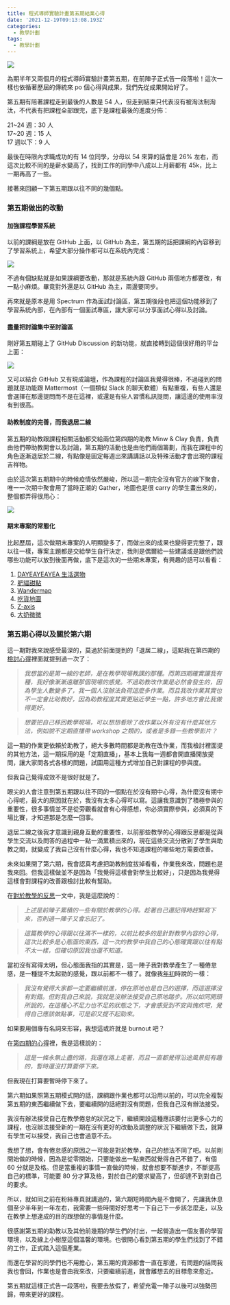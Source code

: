 ```yaml
---
title: 程式導師實驗計畫第五期結業心得
date: '2021-12-19T09:13:08.193Z'
categories:
  - 教學計劃
tags:
  - 教學計劃
---
```


![](/img/mtr05-b3d0ccaaea08/1__ebPPh8QsjSXPu7eeJwLDng.png)

為期半年又兩個月的程式導師實驗計畫第五期，在前陣子正式告一段落啦！這次一樣也依循著歷屆的傳統來 po 個心得與成果，我們先從成果開始好了。

第五期有陪著課程走到最後的人數是 54 人，但走到結束只代表沒有被淘汰制淘汰，不代表有把課程全部跟完，底下是課程最後的進度分佈：

21~24 週：30 人  
17~20 週：15 人  
17 週以下：9 人

最後在時限內求職成功的有 14 位同學，分母以 54 來算的話會是 26% 左右，而這次比較不同的是薪水變高了，找到工作的同學中八成以上月薪都有 45k，比上一期再高了一些。

接著來回顧一下第五期跟以往不同的幾個點。

### 第五期做出的改動

#### 加強課程學習系統

以前的課綱是放在 GitHub 上面，以 GitHub 為主，第五期的話把課綱的內容移到了學習系統上，希望大部分操作都可以在系統內完成：

![](/img/mtr05-b3d0ccaaea08/1__jDSSieZ2CoTr82gGPEbx__A.png)

不過有個缺點就是如果課綱要改動，那就是系統內跟 GitHub 兩個地方都要改，有一點小麻煩。畢竟對外還是以 GitHub 為主，兩邊要同步。

再來就是原本是用 Spectrum 作為面試討論區，第五期後段也把這個功能移到了學習系統內部，在內部有一個面試專區，讓大家可以分享面試心得以及討論。

#### 盡量把討論集中至討論區

剛好第五期碰上了 GitHub Discussion 的新功能，就直接轉到這個很好用的平台上面：

![](/img/mtr05-b3d0ccaaea08/1__vxso28JBQ1B6WjaHr0K7RA.png)

又可以結合 GitHub 又有現成論壇，作為課程的討論區我覺得很棒，不過碰到的問題就是功能跟 Mattermost（一個類似 Slack 的聊天軟體）有點重複，有些人還是會選擇在那邊提問而不是在這裡，或還是有些人習慣私訊提問，讓這邊的使用率沒有到很高。

#### 助教制度的完善，而我退居二線

第五期的助教跟課程相關活動都交給兩位第四期的助教 Minw & Clay 負責，負責由他們帶助教開會以及討論，第五期的活動也是由他們兩個籌劃，而我在課程中的角色逐漸退居於二線，有點像是固定每週出來講講話以及特殊活動才會出現的課程吉祥物。

由於這次第五期期中的時候疫情依然嚴峻，所以這一期完全沒有官方的線下聚會，唯一一次期中聚會用了當時正潮的 Gather，地圖也是很 carry 的學生畫出來的，整個都弄得很用心：

![](/img/mtr05-b3d0ccaaea08/1__cvmwKy9hvIIJlbonyQFXXw.png)

#### 期末專案的常態化

比起歷屆，這次做期末專案的人明顯變多了，而做出來的成果也變得更完整了，跟以往一樣，專案主題都是交給學生自行決定，我則是偶爾給一些建議或是跟他們說哪些功能可以放到後面再做，底下是這次的一些期末專案，有興趣的話可以看看：

1.  [DAYEAYEAYEA 生活選物](https://github.com/jackielin7789978/DAYEAYEAYEA-frontend)
2.  [肥貓甜點](https://github.com/s103071049/FAC-CAT-DESSERT)
3.  [Wandermap](https://github.com/flow-open-money-come/wander-map-frontend)
4.  [吃貨地圖](https://github.com/chachachater/foodmap)
5.  [Z-axis](https://github.com/angelina524/final-project-Z-axis-frontend/tree/dev)
6.  [大奶微微](https://github.com/Lindsay0214/Da-Nai-Wei-Wei-front-end)

### 第五期心得以及關於第六期

這一期對我來說感受最深的，莫過於前面提到的「退居二線」，這點我在第四期的[檢討心得](https://hulitw.medium.com/mentor-program-4th-review-f8e8de92eea2)裡面就提到過一次了：

> _我想當的是第一線的老師，是在教學現場教課的那種。而第四期確實讓我有種，我好像漸漸遠離那個現場的感覺。不過助教改作業是必然會發生的，因為學生人數變多了，我一個人沒辦法負荷這麼多作業。而且我改作業其實也不一定會比助教好，因為助教程度其實更貼近學生一點，許多地方會比我做得更好。_

> _想要把自己移回教學現場，可以想想看除了改作業以外有沒有什麼其他方法，例如說不定期直播帶 workshop 之類的，或者是多錄一些教學影片？_

這一期的作業更依賴於助教了，絕大多數時間都是助教在改作業，而我檢討裡面提的其他方法，這一期採用的是「定期直播」，基本上我每一週都會開直播開放提問，讓大家問各式各樣的問題，試圖用這種方式增加自己對課程的參與度。

但我自己覺得成效不是很好就是了。

眼尖的人會注意到第五期跟以往不同的一個點在於沒有期中心得，為什麼沒有期中心得呢，最大的原因就在於，我沒有太多心得可以寫。這讓我意識到了積極參與的重要性，很多事情並不是從旁觀看就會有心得感想，你必須實際參與，必須真的下場比賽，才知道那是怎麼一回事。

退居二線之後我才意識到親身互動的重要性，以前那些教學的心得跟反思都是從與學生交流以及問答的過程中一點一滴累積出來的，現在這些交流分散到了學生與助教之間，就變成了我自己沒有什麼心得，我也不知道課程的哪些地方需要改善。

未來如果開了第六期，我會認真考慮把助教制度拔掉看看，作業我來改，問題也是我來回。但我這樣做並不是因為「我覺得這樣會對學生比較好」，只是因為我覺得這樣會對課程的改善跟檢討比較有幫助。

在[對於教學的反思](https://hulitw.medium.com/teaching-reflection-a1cbf3ae1997)一文中，我是這麼說的：

> _上述是前陣子累積的一些有關於教學的心得。趁著自己還記得時趕緊寫下來，否則過一陣子又會忘記了。_

> _這篇教學的心得跟以往滿不一樣的，以前比較多的是針對教學內容的心得，這次比較多是心態面的東西，這一次的教學中我自己的心態確實跟以往有點不太一樣，但確切原因我也還不知道。_

當初沒有寫得太明，但心態面我指的其實是，這一陣子我對教學產生了一種倦怠感，是一種提不太起勁的感覺，跟以前都不一樣了。就像我[年初](https://hulitw.medium.com/happy-new-year-moo-e0e0ac5130e2)時說的一樣：

> _我沒有覺得大家都一定要繼續前進，停在原地也是自己的選擇，而這選擇沒有對錯。但對我自己來說，我就是沒辦法接受自己原地踏步。所以如同開頭所說的，在這種心不足力也不足的狀態之下，才會感受到不安與愧疚吧，覺得自己應該做點事，可是卻又提不起勁來。_

如果要用個專有名詞來形容，我想這或許就是 burnout 吧？

在[第四期的心得](https://hulitw.medium.com/lidemy-mentor-program-4th-updates-c344302c8a2d)裡，我是這樣說的：

> _這是一條永無止盡的路，我還在路上走著，而且一直都覺得沿途風景挺有趣的，暫時還沒打算要停下來。_

但我現在打算要暫時停下來了。

第六期如果照第五期模式開的話，課綱跟作業也都可以沿用以前的，可以完全複製第五期的東西繼續做下去，要繼續開的話絕對沒有問題，但我自己沒有辦法接受。

我沒有辦法接受自己在教學倦怠的狀況之下，繼續開設這種應該要付出更多心力的課程，也沒辦法接受新的一期在沒有更好的改動及調整的狀況下繼續做下去，就算有學生可以接受，我自己也會過意不去。

我想了想，會有倦怠感的原因之一可能是對於教學，自己的想法不同了吧。以前剛開始做的時候，因為是從零開始，只要能做出一點東西就覺得自己不錯了，有個 60 分就是及格。但是當重複的事情一直做的時候，就會想要不斷進步，不斷提高自己的標準，可能要 80 分才算及格，對於自己的要求變高了，但卻達不到對自己的要求。

所以，就如同之前在粉絲專頁就講過的，第六期短時間內是不會開了，先讓我休息個至少半年到一年左右，我需要一些時間好好思考一下自己下一步該怎麼走，以及在教學上想達成的目的跟想做的事情是什麼。

很感謝第五期的助教以及其他前幾期的學生們的付出，一起營造出一個友善的學習環境，以及線上小樹屋這個溫馨的環境。也很開心看到第五期的學生們找到了不錯的工作，正式踏入這個產業。

而還在學習的同學們也不用擔心，第五期的資源都會一直在那邊，有問題的話問我我也會回，作業也是會由我來改，只要繼續前進，就會離想去的目標愈來愈近。

第五期就這樣正式告一段落啦，我要去放假了，希望充電一陣子以後可以強勢回歸，帶來更好的課程。